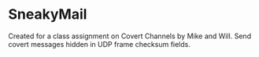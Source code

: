 # SneakyMail
Created for a class assignment on Covert Channels by Mike and Will. 
Send covert messages hidden in UDP frame checksum fields.
